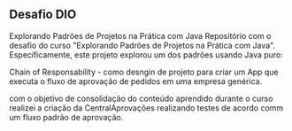 ## Desafio DIO 

Explorando Padrões de Projetos na Prática com Java
Repositório com o desafio do curso "Explorando Padrões de Projetos na Prática com Java". Especificamente, este projeto explorou um dos padrões usando Java puro:

Chain of Responsability - como desngin de projeto para criar um App que executa o fluxo de aprovação de pedidos em uma empresa genérica.

com o objetivo de consolidação do conteúdo aprendido durante o curso realizei a criação da CentralAprovações realizando testes de acordo comm um fluxo padrão de aprovação.

